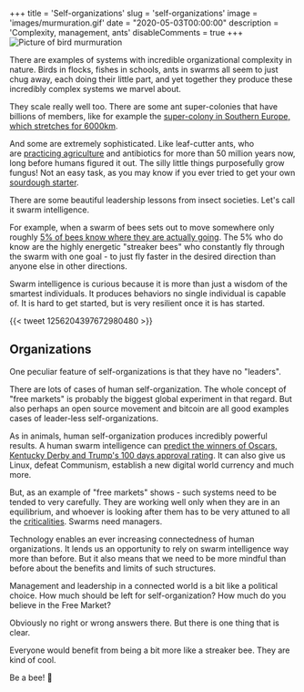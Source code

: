 +++
title = 'Self-organizations'
slug = 'self-organizations'
image = 'images/murmuration.gif'
date = "2020-05-03T00:00:00"
description = 'Complexity, management, ants'
disableComments = true
+++
![Picture of bird murmuration](/images/murmuration.gif)

There are examples of systems with incredible organizational complexity in nature. Birds in flocks, fishes in schools, ants in swarms all seem to just chug away, each doing their little part, and yet together they produce these incredibly complex systems we marvel about.

They scale really well too. There are some ant super-colonies that have billions of members, like for example the [super-colony in Southern Europe, which stretches for 6000km](http://news.bbc.co.uk/earth/hi/earth_news/newsid_8127000/8127519.stm). 

And some are extremely sophisticated. Like leaf-cutter ants, who are [practicing agriculture](https://www.youtube.com/watch?v=RH3KYBMpxOU) and antibiotics for more than 50 million years now, long before humans figured it out. The silly little things purposefully grow fungus! Not an easy task, as you may know if you ever tried to get your own [sourdough starter](https://www.refinery29.com/en-ca/2020/03/9606502/sourdough-bread-with-starter-baking-trend).

There are some beautiful leadership lessons from insect societies. Let's call it swarm intelligence.

For example, when a swarm of bees sets out to move somewhere only roughly [5% of bees know where they are actually going](https://jeb.biologists.org/content/211/20/3287). The 5% who do know are the highly energetic "streaker bees" who constantly fly through the swarm with one goal - to just fly faster in the desired direction than anyone else in other directions.

Swarm intelligence is curious because it is more than just a wisdom of the smartest individuals. It produces behaviors no single individual is capable of. It is hard to get started, but is very resilient once it is has started.

{{< tweet 1256204397672980480 >}}

## Organizations

One peculiar feature of self-organizations is that they have no "leaders".

There are lots of cases of human self-organization. The whole concept of "free markets" is probably the biggest global experiment in that regard. But also perhaps an open source movement and bitcoin are all good examples cases of leader-less self-organizations.

As in animals, human self-organization produces incredibly powerful results. A human swarm intelligence can [predict the winners of Oscars, Kentucky Derby and Trump's 100 days approval rating](https://unanimous.ai/ai-wins-oscars/). It can also give us Linux, defeat Communism, establish a new digital world currency and much more.

But, as an example of "free markets" shows - such systems need to be tended to very carefully. They are working well only when they are in an equilibrium, and whoever is looking after them has to be very attuned to all the [criticalities](https://en.wikipedia.org/wiki/Self-organized_criticality_control). Swarms need managers.

Technology enables an ever increasing connectedness of human organizations. It lends us an opportunity to rely on swarm intelligence way more than before. But it also means that we need to be more mindful than before about the benefits and limits of such structures.

Management and leadership in a connected world is a bit like a political choice. How much should be left for self-organization? How much do you believe in the Free Market?

Obviously no right or wrong answers there. But there is one thing that is clear.

Everyone would benefit from being a bit more like a streaker bee. They are kind of cool.

Be a bee! 🐝
